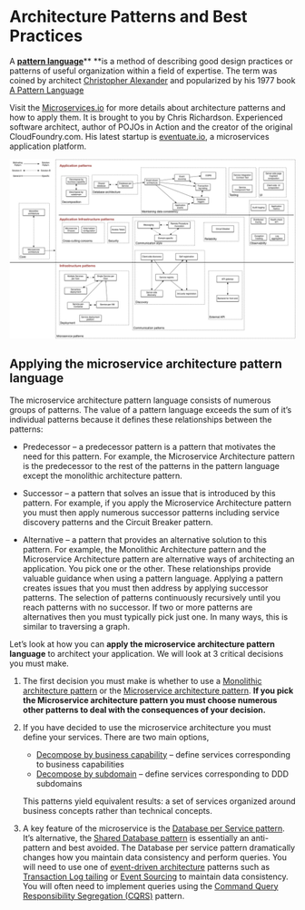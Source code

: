 # Architecture Patterns and Best Practices

A [**pattern language**](https://en.wikipedia.org/wiki/Pattern_language)** **is a method of describing good design practices or patterns of useful organization within a field of expertise. The term was coined by architect [Christopher Alexander](https://en.wikipedia.org/wiki/Christopher_Alexander) and popularized by his 1977 book [A Pattern Language](https://en.wikipedia.org/wiki/A_Pattern_Language)

Visit the [Microservices.io](http://microservices.io/) for more details about architecture patterns and how to apply them. It is brought to you by Chris Richardson. Experienced software architect, author of POJOs in Action and the creator of the original CloudFoundry.com. His latest startup is [eventuate.io](http://eventuate.io/), a microservices application platform.

![](/assets/MicroservicePatternLanguage.jpg)

## Applying the microservice architecture pattern language

The microservice architecture pattern language consists of numerous groups of patterns. The value of a pattern language exceeds the sum of it’s individual patterns because it defines these relationships between the patterns:

* Predecessor – a predecessor pattern is a pattern that motivates the need for this pattern. For example, the Microservice Architecture pattern is the predecessor to the rest of the patterns in the pattern language except the monolithic architecture pattern.

* Successor – a pattern that solves an issue that is introduced by this pattern. For example, if you apply the Microservice Architecture pattern you must then apply numerous successor patterns including service discovery patterns and the Circuit Breaker pattern.

* Alternative – a pattern that provides an alternative solution to this pattern. For example, the Monolithic Architecture pattern and the Microservice Architecture pattern are alternative ways of architecting an application. You pick one or the other. These relationships provide valuable guidance when using a pattern language. Applying a pattern creates issues that you must then address by applying successor patterns. The selection of patterns continuously recursively until you reach patterns with no successor. If two or more patterns are alternatives then you must typically pick just one. In many ways, this is similar to traversing a graph.

Let’s look at how you can **apply the microservice architecture pattern language** to architect your application. We will look at 3 critical decisions you must make.

1. The first decision you must make is whether to use a [Monolithic architecture pattern](http://microservices.io/patterns/monolithic.html) or the [Microservice architecture pattern](http://microservices.io/patterns/microservices.html). **If you pick the Microservice architecture pattern you must choose numerous other patterns to deal with the consequences of your decision.**

2. If you have decided to use the microservice architecture you must define your services. There are two main options,

   * [Decompose by business capability](http://microservices.io/patterns/decomposition/decompose-by-business-capability.html) – define services corresponding to business capabilities
   * [Decompose by subdomain](http://microservices.io/patterns/decomposition/decompose-by-subdomain.html) – define services corresponding to DDD subdomains

   This patterns yield equivalent results: a set of services organized around business concepts rather than technical concepts.

3. A key feature of the microservice is the [Database per Service pattern](http://microservices.io/patterns/data/database-per-service.html). It’s alternative, the [Shared Database pattern](http://microservices.io/patterns/data/shared-database.html) is essentially an anti-pattern and best avoided. The Database per service pattern dramatically changes how you maintain data consistency and perform queries. You will need to use one of [event-driven architecture](http://microservices.io/patterns/data/event-driven-architecture.html) patterns such as [Transaction Log tailing](http://microservices.io/patterns/data/transaction-log-tailing.html) or [Event Sourcing](http://microservices.io/patterns/data/event-sourcing.html) to maintain data consistency. You will often need to implement queries using the [Command Query Responsibility Segregation \(CQRS\)](http://microservices.io/patterns/data/cqrs.html) pattern.



